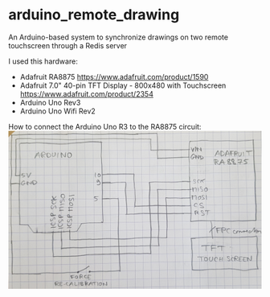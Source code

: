 # arduino_remote_drawing
An Arduino-based system to synchronize drawings on two remote touchscreen through a Redis server

I used this hardware:
* Adafruit RA8875 https://www.adafruit.com/product/1590
* Adafruit 7.0" 40-pin TFT Display - 800x480 with Touchscreen https://www.adafruit.com/product/2354
* Arduino Uno Rev3
* Arduino Uno Wifi Rev2

How to connect the Arduino Uno R3 to the RA8875 circuit:
![RA8875 connections](/schematics/RA8875.jpg?raw=true)
